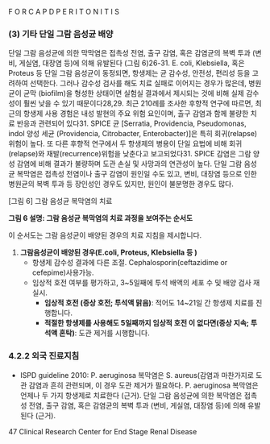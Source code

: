 F O R C A P D P E R I T O N I T I S

### (3) 기타 단일 그람 음성균 배양

단일 그람 음성균에 의한 막막염은 접촉성 전염, 출구 감염, 혹은 감염균의 복벽 투과 (변비, 게실염, 대장염 등)에 의해 유발된다 (그림 6)26-31.
E. coli, Klebsiella, 혹은 Proteus 등 단일 그람 음성균이 동정되면, 항생제는 균 감수성, 안전성, 편리성 등을 고려하여 선택한다. 그러나 감수성 검사를 해도 치료 실패로 이어지는 경우가 많은데, 병원균이 균막 (biofilm)을 형성한 상태이면 실험실 결과에서 제시되는 것에 비해 실제 감수성이 훨씬 낮을 수 있기 때문이다28,29. 최근 210례를 조사한 후향적 연구에 따르면, 최근의 항생제 사용 경험은 내성 발현의 주요 위험 요인이며, 출구 감염과 함께 불량한 치료 반응과 관련되어 있다31. SPICE 균 [Serratia, Providencia, Pseudomonas, indol 양성 세균 (Providencia, Citrobacter, Enterobacter)]은 특히 회귀(relapse) 위험이 높다. 또 다른 후향적 연구에서 두 항생제의 병용이 단일 요법에 비해 회귀(relapse)와 재발(recurrence)위험을 낮춘다고 보고되었다31. SPICE 감염은 그람 양성 감염에 비해 결과가 불량하며 도관 손실 및 사망과의 연관성이 높다. 단일 그람 음성균 복막염은 접촉성 전염이나 출구 감염이 원인일 수도 있고, 변비, 대장염 등으로 인한 병원균의 복벽 투과 등 장인성인 경우도 있지만, 원인이 불분명한 경우도 많다.

[그림 6] 그람 음성균 복막염의 치료

**그림 6 설명: 그람 음성균 복막염의 치료 과정을 보여주는 순서도**

이 순서도는 그람 음성균이 배양된 경우의 치료 지침을 제시합니다.

1.  **그람음성균이 배양된 경우(E.coli, Proteus, Klebsiella 등 )**
    *   항생제 감수성 결과에 다른 조절. Cephalosporin(ceftazidime or cefepime)사용가능.
    *   임상적 호전 여부를 평가하고, 3~5일째에 투석 배액의 세포 수 및 배양 검사 재실시.
        *   **임상적 호전 (증상 호전; 투석액 맑음)**: 적어도 14~21일 간 항생제 치료를 진행합니다.
        *   **적절한 항생제를 사용해도 5일째까지 임상적 호전 이 없다면(증상 지속; 투석액 혼탁)**: 도관 제거를 시행합니다.

### 4.2.2 외국 진료지침

*   ISPD guideline 2010:
    P. aeruginosa 복막염은 S. aureus(감염과 마찬가지로 도관 감염과 흔히 관련되며, 이 경우 도관 제거가 필요하다. P. aeruginosa 복막염은 언제나 두 가지 항생제로 치료한다 (근거).
    단일 그람 음성균에 의한 복막염은 접촉성 전염, 출구 감염, 혹은 감염균의 복벽 투과 (변비, 게실염, 대장염 등)에 의해 유발된다 (근거).

<PAGE>47
Clinical Research Center for End Stage Renal Disease